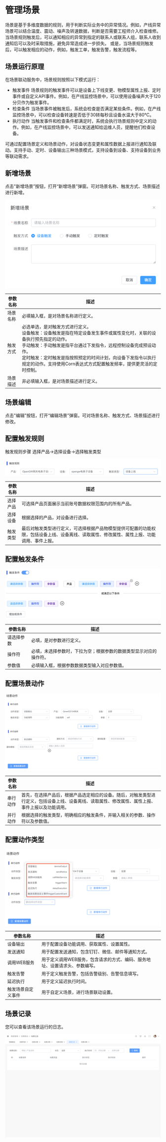 # 管理场景

场景是基于多维度数据的规则，用于判断实际业务中的异常情况。例如，产线异常场景可以结合温度、震动、噪声及转速数据，判断是否需要工程师介入检查维修。当场景规则触发后，可以通知相应的异常到指定的联系人或联系人组，联系人收到通知后可以及时采取措施，避免异常造成进一步损失。
或是，当场景规则触发后，可以触发相应的动作，例如，触发工单，触发告警，触发流程等。

## 场景运行原理
在场景联动服务中，场景规则按照以下模式运行：
* 触发事件
场景规则的触发事件可以是设备上下线变更、物模型属性上报、定时事件或自定义API事件。例如，在产线监控场景中，可以使用设备噪声大于120分贝作为触发事件。
* 检查条件
当场景事件被触发后，系统会检查是否满足某些条件。例如，在产线监控场景中，可以检查设备转速是否低于30转每秒且设备水温大于80℃。
* 执行动作
当触发事件和检查条件都满足时，系统会执行场景规则中定义的动作。例如，在产线监控场景中，可以发送通知给运维人员，提醒他们检查设备。


可通过配置场景定义和场景动作，对设备状态变更和属性数据上报进行通知及联动。支持手动、定时、设备输出三种场景模式，支持设备到设备、支持设备到业务等联动需求。

## 新增场景

点击"新增场景”按钮，打开“新增场景”弹窗。可对场景名称、触发方式、场景描述进行新增。

![img](../../public/imgs/guide/scene/add.png)

| 参数名称 | 描述                                                         |
| -------- | ------------------------------------------------------------ |
| 场景名称 | 必填输入框，是对场景名称进行定义。                           |
| 触发方式 | 必选单选，是对触发方式进行定义。<br/>设备触发：设备触发是指在特定设备发生事件或属性变化时，关联的设备执行预先指定的动作。<br/>手动触发：手动触发是指平台通过下发指令，远程控制设备完成预设动作。<br/>定时触发：定时触发是指按照预定的时间计划，向设备下发指令以执行规定的动作。支持使用Corn表达式方式配置触发频率，提供更灵活的定时控制。 |
| 场景描述 | 非必填输入框，是对场景描述进行定义。                         |

## 场景编辑

点击"编辑”按钮，打开“编辑场景”弹窗。可对场景名称、触发方式、场景描述进行修改。


## 配置触发规则

触发规则步骤 选择产品->选择设备->选择触发类型

![img](../../public/imgs/guide/scene/trigger.png)

| 参数名称 | 描述                                                         |
| -------- | ------------------------------------------------------------ |
| 选择产品 | 可选择产品页面展示当前账号数据权限范围内的所有产品。         |
| 选择设备 | 根据选择的产品，对设备进行选择。                             |
| 触发类型 | 最后对触发类型进行定义，可选择根据产品物模型提供可配置的功能权限，包括设备上线、设备离线、读取属性、修改属性、属性上报、功能调用、事件上报。 |

## 配置触发条件

![img](../../public/imgs/guide/scene/conditions.png)

| 参数名称   | 描述                                                         |
| ---------- | ------------------------------------------------------------ |
| 请选择参数 | 必填，是对参数进行定义。                                     |
| 操作符     | 必填，未选择参数时，下拉为空；根据参数的数据类型显示对应的操作符。 |
| 参数值     | 必填输入框，根据参数数据类型输入对应参数值。                 |

## 配置场景动作

![img](../../public/imgs/guide/scene/actions.png)

| 参数名称 | 描述                                                         |
| -------- | ------------------------------------------------------------ |
| 串行动作 | 首先，在选择产品后，根据产品选定相应的设备。随后，对触发类型进行定义，包括设备上线、设备离线、读取属性、修改属性、属性上报、事件上报以及功能调用。 |
| 并行动作 | 根据选择的触发类型，明确相应的触发条件，并输入相关的参数、操作符以及参数值。 |

## 配置动作类型

![img](../../public/imgs/guide/scene/actiontype.png)

| 参数名称           | 描述                                                         |
| ------------------ | ------------------------------------------------------------ |
| 设备输出           | 用于配置设备功能调用、获取属性、设置属性。                   |
| 发送通知           | 用于配置发送通知，包含钉钉、微信、邮件等通知方式。           |
| 调用WEB服务        | 用于定义调用WEB服务，包含请求的方式、编码、服务地址、设置请求头、参数编写。 |
| 触发告警           | 用于定义触发告警，包括告警级别、告警信息填写。               |
| 延迟执行           | 用于定义延迟执行时间。                                       |
| 触发场景自定义事件 | 用于自定义场景，进行场景联动设置。                           |

## 场景记录

您可以查看该场景运行的日志。

![img](../../public/imgs/guide/scene/recording.png)
